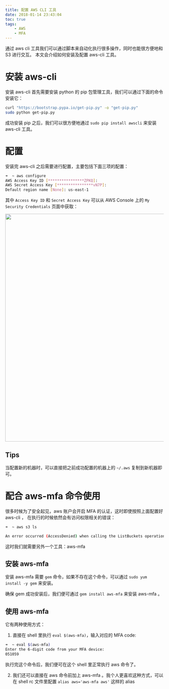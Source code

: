 ```yaml
---
title: 配置 AWS CLI 工具
date: 2018-01-14 23:43:04
toc: true
tags:
	- AWS
    - MFA
---
```


通过 aws cli 工具我们可以通过脚本来自动化执行很多操作，同时也能很方便地和 S3 进行交互。
本文会介绍如何安装及配置 aws-cli 工具。

# 安装 aws-cli

安装 aws-cli 首先需要安装 python 的 pip 包管理工具，我们可以通过下面的命令安装它：

```sh
curl "https://bootstrap.pypa.io/get-pip.py" -o "get-pip.py"
sudo python get-pip.py
```

成功安装 pip 之后，我们可以很方便地通过 `sudo pip install awscli` 来安装 aws-cli 工具。

# 配置

安装完 aws-cli 之后需要进行配置，主要包括下面三项的配置：

```sh
➜  ~ aws configure
AWS Access Key ID [****************ZPKQ]:
AWS Secret Access Key [****************vN7P]:
Default region name [None]: us-east-1
```

其中 `Access Key ID` 和 `Secret Access Key` 可以从 AWS Console 上的 `My Security Credentials`
页面中获取：

<img src="http://on2hdrotz.bkt.clouddn.com/blog/1515945723095.png" width="722"/>

## Tips

当配置新的机器时，可以直接把之前成功配置的机器上的 `~/.aws` 复制到新机器即可。

# 配合 aws-mfa 命令使用

很多时候为了安全起见，aws 账户会开启 MFA 的认证，这时即使按照上面配置好 aws-cli ，
在执行的时候依然会有访问权限相关的错误：

```sh
➜  ~ aws s3 ls

An error occurred (AccessDenied) when calling the ListBuckets operation: Access Denied
```

这时我们就需要另外一个工具：aws-mfa

## 安装 aws-mfa

安装 aws-mfa 需要 `gem` 命令，如果不存在这个命令，可以通过 `sudo yum install -y gem` 来安装。

确保 gem 成功安装后，我们便可通过 `gem install aws-mfa` 来安装 aws-mfa 。

## 使用 aws-mfa

它有两种使用方式：

1. 直接在 shell 里执行 `eval $(aws-mfa)`，输入对应的 MFA code:

```sh
➜  ~ eval $(aws-mfa)
Enter the 6-digit code from your MFA device:
051059
```

执行完这个命令后，我们便可在这个 shell 里正常执行 aws 命令了。

2. 我们还可以直接在 aws 命令前加上 aws-mfa 。我个人更喜欢这种方式，可以在 shell rc 文件里配置
`alias aws='aws-mfa aws'` 这样的 alias


